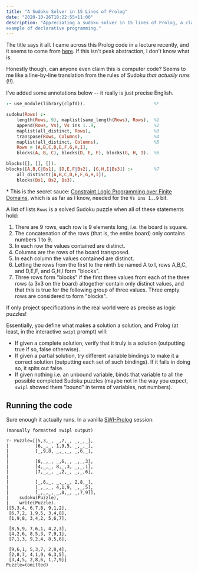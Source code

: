 ```yaml
---
title: "A Sudoku Solver in 15 Lines of Prolog"
date: "2020-10-26T18:22:55+11:00"
description: "Appreciating a sudoku solver in 15 lines of Prolog, a classic
example of declarative programming."
---
```


The title says it all. I came across this Prolog code in a lecture recently,
and it seems to come from [here](https://www.metalevel.at/sudoku/). If this
isn't peak abstraction, I don't know what is.

Honestly though, can anyone even claim this is computer code? Seems to me like
a line-by-line translation from the rules of Sudoku _that actually runs_ (!!).

I've added some annotations below -- it really is just precise English.

```prolog
:- use_module(library(clpfd)).                          %*

sudoku(Rows) :-
    length(Rows, 9), maplist(same_length(Rows), Rows),  %1
    append(Rows, Vs), Vs ins 1..9,                      %2
    maplist(all_distinct, Rows),                        %3
    transpose(Rows, Columns),                           %4
    maplist(all_distinct, Columns),                     %5
    Rows = [A,B,C,D,E,F,G,H,I],
    blocks(A, B, C), blocks(D, E, F), blocks(G, H, I).  %6

blocks([], [], []).
blocks([A,B,C|Bs1], [D,E,F|Bs2], [G,H,I|Bs3]) :-        %7
    all_distinct([A,B,C,D,E,F,G,H,I]),
    blocks(Bs1, Bs2, Bs3).
```

\* This is the secret sauce:
[Constraint Logic Programming over Finite Domains](https://www.swi-prolog.org/man/clpfd.html),
which is as far as I know, needed for the `Vs ins 1..9` bit.

A list of lists `Rows` is a solved Sudoku puzzle when all of these statements
hold:

1. There are 9 rows, each row is 9 elements long, i.e. the board is square.
2. The concatenation of the rows (that is, the entire board) only contains
   numbers 1 to 9.
3. In each row the values contained are distinct.
4. Columns are the rows of the board transposed.
5. In each column the values contained are distinct.
6. Letting the rows from the first to the ninth be named A to I,
   rows A,B,C, and D,E,F, and G,H,I form "blocks".
7. Three rows form "blocks" if the first three values from each of the three
   rows (a 3x3 on the board) altogether contain only distinct values, and
   that this is true for the following group of three values. Three empty rows
   are considered to form "blocks".

If only project specifications in the real world were as precise as
logic puzzles!

Essentially, you define what makes a solution a solution, and Prolog
(at least, in the interactive `swipl` prompt) will:

- If given a complete solution, verify that it truly is a solution
  (outputting true if so, false otherwise).
- If given a partial solution, try different
  variable bindings to make it a correct solution (outputting each set of
  such bindings).
  If it fails in doing so, it spits out false.
- If given nothing i.e. an unbound variable, binds that variable to all the
  possible completed Sudoku puzzles (maybe not in the way you expect,
  `swipl` showed them "bound" in terms of variables, not numbers).

## Running the code

Sure enough it actually runs. In a vanilla
[SWI-Prolog](https://www.swi-prolog.org/) session:

```_
(manually formatted swipl output)

?- Puzzle=[[5,3,_, _,7,_, _,_,_],
|          [6,_,_, 1,9,5, _,_,_],
|          [_,9,8, _,_,_, _,6,_],
|
|          [8,_,_, _,6,_, _,_,3],
|          [4,_,_, 8,_,3, _,_,1],
|          [7,_,_, _,2,_, _,_,6],
|
|          [_,6,_, _,_,_, 2,8,_],
|          [_,_,_, 4,1,9, _,_,5],
|          [_,_,_, _,8,_, _,7,9]],
|    sudoku(Puzzle),
|    write(Puzzle).
[[5,3,4, 6,7,8, 9,1,2],
 [6,7,2, 1,9,5, 3,4,8],
 [1,9,8, 3,4,2, 5,6,7],

 [8,5,9, 7,6,1, 4,2,3],
 [4,2,6, 8,5,3, 7,9,1],
 [7,1,3, 9,2,4, 8,5,6],

 [9,6,1, 5,3,7, 2,8,4],
 [2,8,7, 4,1,9, 6,3,5],
 [3,4,5, 2,8,6, 1,7,9]]
Puzzle=(omitted)
```

